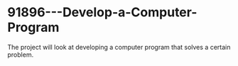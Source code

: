 # 91896---Develop-a-Computer-Program
The project will look at developing a computer program that solves a certain problem. 
